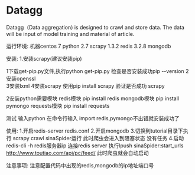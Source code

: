 ﻿# Datagg
Datagg（Data aggregation) is designed to crawl and store data. The data will be input of model training and material of article. 


运行环境:
机器centos 7
python 2.7
scrapy 1.3.2
redis  3.2.8
mongodb

安装:
1.安装scrapy(建议安装pip)

1下载get-pip.py文件,执行python  get-pip.py
检查是否安装成功pip --version
2安装openssl  
3安装lxml
4安装scrapy  使用pip install  scrapy
验证是否成功  scrapy


2安装python需要模块 
redis模块  pip install redis
mongodb模块 pip install pymongo
requests模块  pip install requests

测试 输入python 在命令行输入 import redis,pymongo不出错就安装成功了

使用:
1.开启redis-server redis.conf
2.开启mongodb 
3.切换到tutorial目录下执行 scrapy crawl sinaSpider运行 此时爬虫会进入到阻塞状态 没有任务
4.启动redis-cli -h redis服务器ip    连接redis server 
执行lpush  sinaSpider:start_urls  http://www.toutiao.com/api/pc/feed/
此时爬虫就会自动启动 

注意事项:
注意配置代码中出现的redis,mongodb的ip地址端口号  